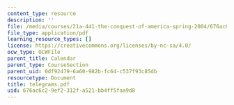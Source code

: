 ```yaml
---
content_type: resource
description: ''
file: /media/courses/21a-441-the-conquest-of-america-spring-2004/676ac6c29ef2312fa521bb4ff5faa9d8_telegrams.pdf
file_type: application/pdf
learning_resource_types: []
license: https://creativecommons.org/licenses/by-nc-sa/4.0/
ocw_type: OCWFile
parent_title: Calendar
parent_type: CourseSection
parent_uid: 0df92479-6a60-982b-fc64-c537f93c85db
resourcetype: Document
title: telegrams.pdf
uid: 676ac6c2-9ef2-312f-a521-bb4ff5faa9d8
---
```


